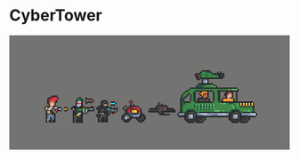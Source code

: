 # CyberTower
![](https://github.com/ValterGames-Coder/CyberTower/blob/main/%D0%A1%D0%BD%D0%B8%D0%BC%D0%BE%D0%BA%20%D1%8D%D0%BA%D1%80%D0%B0%D0%BD%D0%B0%20%D0%BE%D1%82%202024-01-05%2012-43-42.png)
